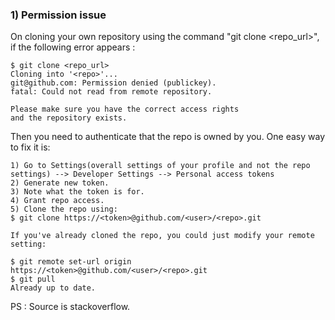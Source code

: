 ### 1) Permission issue
On cloning your own repository using the command "git clone <repo_url>", if the following error appears : 
```
$ git clone <repo_url>
Cloning into '<repo>'...
git@github.com: Permission denied (publickey).
fatal: Could not read from remote repository.

Please make sure you have the correct access rights
and the repository exists.

```
Then you need to authenticate that the repo is owned by you. One easy way to fix it is:
```
1) Go to Settings(overall settings of your profile and not the repo settings) --> Developer Settings --> Personal access tokens
2) Generate new token.
3) Note what the token is for.
4) Grant repo access.
5) Clone the repo using:
$ git clone https://<token>@github.com/<user>/<repo>.git

If you've already cloned the repo, you could just modify your remote setting:

$ git remote set-url origin https://<token>@github.com/<user>/<repo>.git
$ git pull
Already up to date.
```
PS : Source is stackoverflow.
